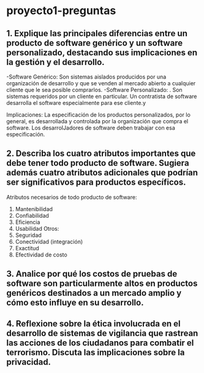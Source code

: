 # proyecto1-preguntas

## 1. Explique las principales diferencias entre un producto de software genérico y un software personalizado, destacando sus implicaciones en la gestión y el desarrollo.
-Software Genérico:  Son sistemas aislados producidos por una organización de desarrollo y que se venden al mercado abierto a cualquier cliente que le sea posible comprarlos.
-Software Personalizado: . Son sistemas requeridos por un cliente en particular. Un contratista de software desarrolla el software especialmente para
ese cliente.y

Implicaciones: La especificación de los productos personalizados, por lo general, es desarrollada y controlada por la
organización que compra el software. Los desarroIJadores de software deben trabajar con esa
especificación.

## 2. Describa los cuatro atributos importantes que debe tener todo producto de software. Sugiera además cuatro atributos adicionales que podrían ser significativos para productos específicos.
Atributos necesarios de todo producto de software: 
1.	Mantenibilidad 
2.	Confiabilidad 
3.	Eficiencia 
4.	Usabilidad 
Otros: 
5.	Seguridad
6.	Conectividad (integración)
7.	Exactitud 
8.	Efectividad de costo

## 3. Analice por qué los costos de pruebas de software son particularmente altos en productos genéricos destinados a un mercado amplio y cómo esto influye en su desarrollo.

## 4. Reflexione sobre la ética involucrada en el desarrollo de sistemas de vigilancia que rastrean las acciones de los ciudadanos para combatir el terrorismo. Discuta las implicaciones sobre la privacidad.
